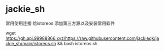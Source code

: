 # jackie_sh
常用使用连接
给istoreos 添加第三方源以及安装常用软件

wget https://gh.api.99988866.xyz/https://raw.githubusercontent.com/jackiegk/jackie_sh/main/istoreos.sh && bash istoreos.sh

